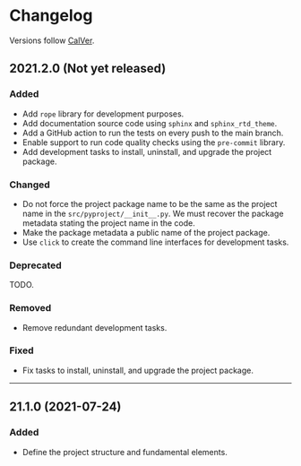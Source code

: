 # Changelog

Versions follow [CalVer](https://calver.org).

## 2021.2.0 (Not yet released)

### Added

- Add `rope` library for development purposes.
- Add documentation source code using `sphinx` and `sphinx_rtd_theme`.
- Add a GitHub action to run the tests on every push to the main branch.
- Enable support to run code quality checks using the `pre-commit` library.
- Add development tasks to install, uninstall, and upgrade the project package.

### Changed

- Do not force the project package name to be the same as the project name in
  the `src/pyproject/__init__.py`. We must recover the package metadata
  stating the project name in the code.
- Make the package metadata a public name of the project package.
- Use `click` to create the command line interfaces for development tasks.

### Deprecated

TODO.

### Removed

- Remove redundant development tasks.

### Fixed

- Fix tasks to install, uninstall, and upgrade the project package.

---

## 21.1.0 (2021-07-24)

### Added

- Define the project structure and fundamental elements.

